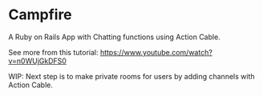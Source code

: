 # Campfire

A Ruby on Rails App with Chatting functions using Action Cable.

See more from this tutorial: https://www.youtube.com/watch?v=n0WUjGkDFS0

WIP: Next step is to make private rooms for users by adding channels with Action Cable.
